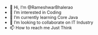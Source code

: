- 👋 Hi, I’m @RameshwarBhalerao
- 👀 I’m interested in Coding
- 🌱 I’m currently learning Core Java
- 💞️ I’m looking to collaborate on IT Industry
- 📫 How to reach me Just Think

<!---
RameshwarBhalerao/RameshwarBhalerao is a ✨ special ✨ repository because its `README.md` (this file) appears on your GitHub profile.
You can click the Preview link to take a look at your changes.
--->
